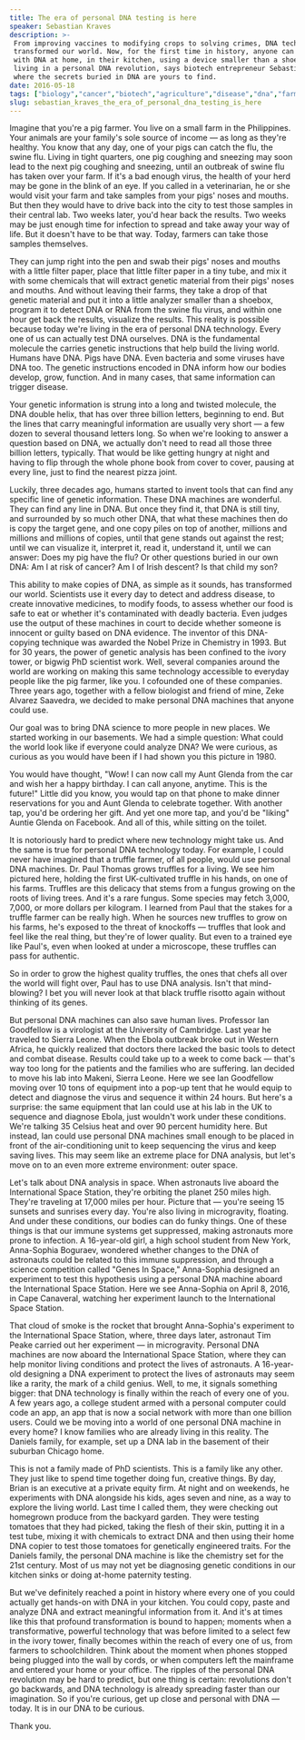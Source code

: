 ```yaml
---
title: The era of personal DNA testing is here
speaker: Sebastian Kraves
description: >-
 From improving vaccines to modifying crops to solving crimes, DNA technology has
 transformed our world. Now, for the first time in history, anyone can experiment
 with DNA at home, in their kitchen, using a device smaller than a shoebox. We are
 living in a personal DNA revolution, says biotech entrepreneur Sebastian Kraves,
 where the secrets buried in DNA are yours to find.
date: 2016-05-18
tags: ["biology","cancer","biotech","agriculture","disease","dna","farming","forensics","future","innovation","molecular-biology","nature","science","technology","vaccines"]
slug: sebastian_kraves_the_era_of_personal_dna_testing_is_here
---
```


Imagine that you're a pig farmer. You live on a small farm in the Philippines. Your
animals are your family's sole source of income — as long as they're healthy. You know
that any day, one of your pigs can catch the flu, the swine flu. Living in tight quarters,
one pig coughing and sneezing may soon lead to the next pig coughing and sneezing, until
an outbreak of swine flu has taken over your farm. If it's a bad enough virus, the health
of your herd may be gone in the blink of an eye. If you called in a veterinarian, he or
she would visit your farm and take samples from your pigs' noses and mouths. But then they
would have to drive back into the city to test those samples in their central lab. Two
weeks later, you'd hear back the results. Two weeks may be just enough time for infection
to spread and take away your way of life. But it doesn't have to be that way. Today,
farmers can take those samples themselves.

They can jump right into the pen and swab their pigs' noses and mouths with a little
filter paper, place that little filter paper in a tiny tube, and mix it with some
chemicals that will extract genetic material from their pigs' noses and mouths. And
without leaving their farms, they take a drop of that genetic material and put it into a
little analyzer smaller than a shoebox, program it to detect DNA or RNA from the swine flu
virus, and within one hour get back the results, visualize the results. This reality is
possible because today we're living in the era of personal DNA technology. Every one of us
can actually test DNA ourselves. DNA is the fundamental molecule the carries genetic
instructions that help build the living world. Humans have DNA. Pigs have DNA. Even
bacteria and some viruses have DNA too. The genetic instructions encoded in DNA inform how
our bodies develop, grow, function. And in many cases, that same information can trigger
disease.

Your genetic information is strung into a long and twisted molecule, the DNA double helix,
that has over three billion letters, beginning to end. But the lines that carry meaningful
information are usually very short — a few dozen to several thousand letters long. So when
we're looking to answer a question based on DNA, we actually don't need to read all those
three billion letters, typically. That would be like getting hungry at night and having to
flip through the whole phone book from cover to cover, pausing at every line, just to find
the nearest pizza joint.

Luckily, three decades ago, humans started to invent tools that can find any specific line
of genetic information. These DNA machines are wonderful. They can find any line in DNA.
But once they find it, that DNA is still tiny, and surrounded by so much other DNA, that
what these machines then do is copy the target gene, and one copy piles on top of another,
millions and millions and millions of copies, until that gene stands out against the rest;
until we can visualize it, interpret it, read it, understand it, until we can answer: Does
my pig have the flu? Or other questions buried in our own DNA: Am I at risk of cancer? Am
I of Irish descent? Is that child my son?

This ability to make copies of DNA, as simple as it sounds, has transformed our world.
Scientists use it every day to detect and address disease, to create innovative medicines,
to modify foods, to assess whether our food is safe to eat or whether it's contaminated
with deadly bacteria. Even judges use the output of these machines in court to decide
whether someone is innocent or guilty based on DNA evidence. The inventor of this
DNA-copying technique was awarded the Nobel Prize in Chemistry in 1993. But for 30 years,
the power of genetic analysis has been confined to the ivory tower, or bigwig PhD
scientist work. Well, several companies around the world are working on making this same
technology accessible to everyday people like the pig farmer, like you. I cofounded one of
these companies. Three years ago, together with a fellow biologist and friend of mine,
Zeke Alvarez Saavedra, we decided to make personal DNA machines that anyone could
use.

Our goal was to bring DNA science to more people in new places. We started working in our
basements. We had a simple question: What could the world look like if everyone could
analyze DNA? We were curious, as curious as you would have been if I had shown you this
picture in 1980.

You would have thought, "Wow! I can now call my Aunt Glenda from the car and wish her a
happy birthday. I can call anyone, anytime. This is the future!" Little did you know, you
would tap on that phone to make dinner reservations for you and Aunt Glenda to celebrate
together. With another tap, you'd be ordering her gift. And yet one more tap, and you'd be
"liking" Auntie Glenda on Facebook. And all of this, while sitting on the
toilet.

It is notoriously hard to predict where new technology might take us. And the same is true
for personal DNA technology today. For example, I could never have imagined that a truffle
farmer, of all people, would use personal DNA machines. Dr. Paul Thomas grows truffles for
a living. We see him pictured here, holding the first UK-cultivated truffle in his hands,
on one of his farms. Truffles are this delicacy that stems from a fungus growing on the
roots of living trees. And it's a rare fungus. Some species may fetch 3,000, 7,000, or
more dollars per kilogram. I learned from Paul that the stakes for a truffle farmer can be
really high. When he sources new truffles to grow on his farms, he's exposed to the threat
of knockoffs — truffles that look and feel like the real thing, but they're of lower
quality. But even to a trained eye like Paul's, even when looked at under a microscope,
these truffles can pass for authentic.

So in order to grow the highest quality truffles, the ones that chefs all over the world
will fight over, Paul has to use DNA analysis. Isn't that mind-blowing? I bet you will
never look at that black truffle risotto again without thinking of its
genes.

But personal DNA machines can also save human lives. Professor Ian Goodfellow is a
virologist at the University of Cambridge. Last year he traveled to Sierra Leone. When the
Ebola outbreak broke out in Western Africa, he quickly realized that doctors there lacked
the basic tools to detect and combat disease. Results could take up to a week to come back
— that's way too long for the patients and the families who are suffering. Ian decided to
move his lab into Makeni, Sierra Leone. Here we see Ian Goodfellow moving over 10 tons of
equipment into a pop-up tent that he would equip to detect and diagnose the virus and
sequence it within 24 hours. But here's a surprise: the same equipment that Ian could use
at his lab in the UK to sequence and diagnose Ebola, just wouldn't work under these
conditions. We're talking 35 Celsius heat and over 90 percent humidity here. But instead,
Ian could use personal DNA machines small enough to be placed in front of the
air-conditioning unit to keep sequencing the virus and keep saving lives. This may seem
like an extreme place for DNA analysis, but let's move on to an even more extreme
environment: outer space.

Let's talk about DNA analysis in space. When astronauts live aboard the International
Space Station, they're orbiting the planet 250 miles high. They're traveling at 17,000
miles per hour. Picture that — you're seeing 15 sunsets and sunrises every day. You're
also living in microgravity, floating. And under these conditions, our bodies can do funky
things. One of these things is that our immune systems get suppressed, making astronauts
more prone to infection. A 16-year-old girl, a high school student from New York,
Anna-Sophia Boguraev, wondered whether changes to the DNA of astronauts could be related
to this immune suppression, and through a science competition called "Genes In Space,"
Anna-Sophia designed an experiment to test this hypothesis using a personal DNA machine
aboard the International Space Station. Here we see Anna-Sophia on April 8, 2016, in Cape
Canaveral, watching her experiment launch to the International Space Station.

That cloud of smoke is the rocket that brought Anna-Sophia's experiment to the
International Space Station, where, three days later, astronaut Tim Peake carried out her
experiment — in microgravity. Personal DNA machines are now aboard the International Space
Station, where they can help monitor living conditions and protect the lives of
astronauts. A 16-year-old designing a DNA experiment to protect the lives of astronauts may
seem like a rarity, the mark of a child genius. Well, to me, it signals something bigger:
that DNA technology is finally within the reach of every one of you. A few years ago, a
college student armed with a personal computer could code an app, an app that is now a
social network with more than one billion users. Could we be moving into a world of one
personal DNA machine in every home? I know families who are already living in this reality.
The Daniels family, for example, set up a DNA lab in the basement of their suburban
Chicago home.

This is not a family made of PhD scientists. This is a family like any other. They just
like to spend time together doing fun, creative things. By day, Brian is an executive at a
private equity firm. At night and on weekends, he experiments with DNA alongside his kids,
ages seven and nine, as a way to explore the living world. Last time I called them, they
were checking out homegrown produce from the backyard garden. They were testing tomatoes
that they had picked, taking the flesh of their skin, putting it in a test tube, mixing it
with chemicals to extract DNA and then using their home DNA copier to test those tomatoes
for genetically engineered traits. For the Daniels family, the personal DNA machine is like
the chemistry set for the 21st century. Most of us may not yet be diagnosing genetic
conditions in our kitchen sinks or doing at-home paternity testing.

But we've definitely reached a point in history where every one of you could actually get
hands-on with DNA in your kitchen. You could copy, paste and analyze DNA and extract
meaningful information from it. And it's at times like this that profound transformation
is bound to happen; moments when a transformative, powerful technology that was before
limited to a select few in the ivory tower, finally becomes within the reach of every one
of us, from farmers to schoolchildren. Think about the moment when phones stopped being
plugged into the wall by cords, or when computers left the mainframe and entered your home
or your office. The ripples of the personal DNA revolution may be hard to predict, but one
thing is certain: revolutions don't go backwards, and DNA technology is already spreading
faster than our imagination. So if you're curious, get up close and personal with DNA —
today. It is in our DNA to be curious.

Thank you.

<!--
ad_duration=3.33
comment_count=12
event="TED@BCG Paris"
external_start_time=0
has_talk_citation=1
intro_duration=11.82
is_subtitle_required="False"
is_talk_featured="True"
language="en"
language_swap="False"
native_language="en"
number_of_related_talks=6
number_of_speakers=1
number_of_subtitled_videos=23
number_of_tags=15
number_of_talk_download_languages=23
number_of_talk_more_resources=1
number_of_talk_recommendations=1
number_of_talks_take_actions=2
post_ad_duration=0.83
published_timestamp="2016-09-22 14:35:01"
recording_date="2016-05-18"
speaker_description="Biotech entrepreneur"
speaker_is_published=1
speaker_name="Sebastian Kraves"
talk_name="The era of personal DNA testing is here"
talk_recommendations_blurb="Check out these resources, curated by Sebastian Kraves"
talks_tags=["biology","cancer","biotech","agriculture","disease","dna","farming","forensics","future","innovation","molecular-biology","nature","science","technology","vaccines"]
url_audio="https://download.ted.com/talks/SebastianKraves_2016S.mp3?apikey=acme-roadrunner"
url_photo_speaker="https://pe.tedcdn.com/images/ted/62245da2b51e6b6f0ed55142dff8e4a9d268fd67_254x191.jpg"
url_photo_talk="https://s3.amazonaws.com/talkstar-photos/uploads/2d3cd8b4-b393-4642-bdc4-d4951688232a/SebastianKnaves_2016S-embed.jpg"
url_webpage="https://www.ted.com/talks/sebastian_kraves_the_era_of_personal_dna_testing_is_here"
video_type_name="TED Institute Talk"
-->